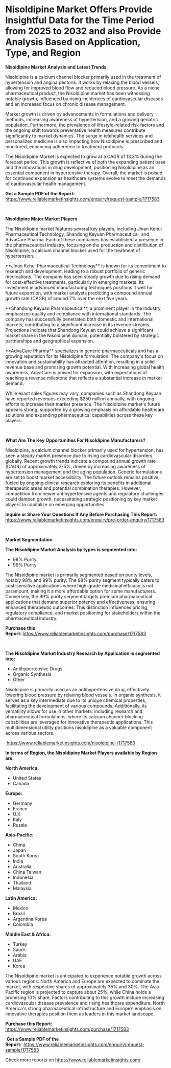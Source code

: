 <p><h1>Nisoldipine Market Offers Provide Insightful Data for the Time Period from 2025 to 2032 and also Provide Analysis Based on Application, Type, and Region</h1></p><p><strong>Nisoldipine Market Analysis and Latest Trends</strong></p>
<p><p>Nisoldipine is a calcium channel blocker primarily used in the treatment of hypertension and angina pectoris. It works by relaxing the blood vessels, allowing for improved blood flow and reduced blood pressure. As a niche pharmaceutical product, the Nisoldipine market has been witnessing notable growth, influenced by rising incidences of cardiovascular diseases and an increased focus on chronic disease management.</p><p>Market growth is driven by advancements in formulations and delivery methods, increasing awareness of hypertension, and a growing geriatric population. Furthermore, the prevalence of lifestyle-related risk factors and the ongoing shift towards preventative health measures contribute significantly to market dynamics. The surge in telehealth services and personalized medicine is also impacting how Nisoldipine is prescribed and monitored, enhancing adherence to treatment protocols.</p><p>The Nisoldipine Market is expected to grow at a CAGR of 13.3% during the forecast period. This growth is reflective of both the expanding patient base and the innovations in drug development, positioning Nisoldipine as an essential component in hypertensive therapy. Overall, the market is poised for continued expansion as healthcare systems evolve to meet the demands of cardiovascular health management.</p></p>
<p><strong>Get a Sample PDF of the Report:&nbsp;</strong> <a href="https://www.reliablemarketinsights.com/enquiry/request-sample/1717583?utm_campaign=2441&utm_medium=2&utm_source=Github&utm_content=ia&utm_term=02042025&utm_id=nisoldipine">https://www.reliablemarketinsights.com/enquiry/request-sample/1717583</a></p>
<p>&nbsp;</p>
<p><strong>Nisoldipine Major Market Players</strong></p>
<p><p>The Nisoldipine market features several key players, including Jinan Kehui Pharmaceutical Technology, Shandong Keyuan Pharmaceutical, and AdvaCare Pharma. Each of these companies has established a presence in the pharmaceutical industry, focusing on the production and distribution of Nisoldipine, a calcium channel blocker used for the treatment of hypertension.</p><p>**Jinan Kehui Pharmaceutical Technology** is known for its commitment to research and development, leading to a robust portfolio of generic medications. The company has seen steady growth due to rising demand for cost-effective treatments, particularly in emerging markets. Its investment in advanced manufacturing techniques positions it well for future expansion, with market analysts predicting a compound annual growth rate (CAGR) of around 7% over the next five years.</p><p>**Shandong Keyuan Pharmaceutical**, a prominent player in the industry, emphasizes quality and compliance with international standards. The company has successfully penetrated both domestic and international markets, contributing to a significant increase in its revenue streams. Projections indicate that Shandong Keyuan could achieve a significant market share in the Nisoldipine domain, potentially bolstered by strategic partnerships and geographical expansion.</p><p>**AdvaCare Pharma** specializes in generic pharmaceuticals and has a growing reputation for its Nisoldipine formulation. The company's focus on innovation and sustainability has attracted attention, resulting in a solid revenue base and promising growth potential. With increasing global health awareness, AdvaCare is poised for expansion, with expectations of reaching a revenue milestone that reflects a substantial increase in market demand.</p><p>While exact sales figures may vary, companies such as Shandong Keyuan have reported revenues exceeding $250 million annually, with ongoing efforts to increase their market presence. The Nisoldipine market's future appears strong, supported by a growing emphasis on affordable healthcare solutions and expanding pharmaceutical capabilities across these key players.</p></p>
<p>&nbsp;</p>
<p><strong>What Are The Key Opportunities For Nisoldipine Manufacturers?</strong></p>
<p><p>Nisoldipine, a calcium channel blocker primarily used for hypertension, has seen a steady market presence due to rising cardiovascular disorders globally. Recent growth trends indicate a compound annual growth rate (CAGR) of approximately 3-5%, driven by increasing awareness of hypertension management and the aging population. Generic formulations are set to boost market accessibility. The future outlook remains positive, fueled by ongoing clinical research exploring its benefits in additional therapeutic areas and potential combination therapies. However, competition from newer antihypertensive agents and regulatory challenges could dampen growth, necessitating strategic positioning by key market players to capitalize on emerging opportunities.</p></p>
<p><strong>Inquire or Share Your Questions If Any Before Purchasing This Report:</strong> <a href="https://www.reliablemarketinsights.com/enquiry/pre-order-enquiry/1717583?utm_campaign=2441&utm_medium=2&utm_source=Github&utm_content=ia&utm_term=02042025&utm_id=nisoldipine">https://www.reliablemarketinsights.com/enquiry/pre-order-enquiry/1717583</a></p>
<p>&nbsp;</p>
<p><strong>Market Segmentation</strong></p>
<p><strong>The Nisoldipine Market Analysis by types is segmented into:</strong></p>
<p><ul><li>98% Purity</li><li>99% Purity</li></ul></p>
<p><p>The Nisoldipine market is primarily segmented based on purity levels, notably 98% and 99% purity. The 98% purity segment typically caters to cost-sensitive applications where high-grade medicinal efficacy is not paramount, making it a more affordable option for some manufacturers. Conversely, the 99% purity segment targets premium pharmaceutical applications that demand superior potency and effectiveness, ensuring enhanced therapeutic outcomes. This distinction influences pricing, regulatory compliance, and market positioning for stakeholders within the pharmaceutical industry.</p></p>
<p><strong>Purchase this Report:&nbsp;</strong><a href="https://www.reliablemarketinsights.com/purchase/1717583?utm_campaign=2441&utm_medium=2&utm_source=Github&utm_content=ia&utm_term=02042025&utm_id=nisoldipine">https://www.reliablemarketinsights.com/purchase/1717583</a></p>
<p>&nbsp;</p>
<p><strong>The Nisoldipine Market Industry Research by Application is segmented into:</strong></p>
<p><ul><li>Antihypertensive Drugs</li><li>Organic Synthesis</li><li>Other</li></ul></p>
<p><p>Nisoldipine is primarily used as an antihypertensive drug, effectively lowering blood pressure by relaxing blood vessels. In organic synthesis, it serves as a key intermediate due to its unique chemical properties, facilitating the development of various compounds. Additionally, its versatility allows for use in other markets, including research and pharmaceutical formulations, where its calcium channel-blocking capabilities are leveraged for innovative therapeutic applications. This multidimensional utility positions nisoldipine as a valuable component across various sectors.</p></p>
<p><a href="https://www.reliablemarketinsights.com/nisoldipine-r1717583?utm_campaign=2441&utm_medium=2&utm_source=Github&utm_content=ia&utm_term=02042025&utm_id=nisoldipine">&nbsp;https://www.reliablemarketinsights.com/nisoldipine-r1717583</a></p>
<p><strong>In terms of Region, the Nisoldipine Market Players available by Region are:</strong></p>
<p>
    <p> <strong> North America: </strong>
        <ul>
            <li>United States</li>
            <li>Canada</li>
        </ul>
        </p> 
    <p> <strong> Europe: </strong>
        <ul>
            <li>Germany</li>
            <li>France</li>
            <li>U.K.</li>
            <li>Italy</li>
            <li>Russia</li>
        </ul>
        </p> 
    <p> <strong> Asia-Pacific: </strong>
        <ul>
            <li>China</li>
            <li>Japan</li>
            <li>South Korea</li>
            <li>India</li>
            <li>Australia</li>
            <li>China Taiwan</li>
            <li>Indonesia</li>
            <li>Thailand</li>
            <li>Malaysia</li>
        </ul>
        </p> 
    <p> <strong> Latin America: </strong>
        <ul>
            <li>Mexico</li>
            <li>Brazil</li>
            <li>Argentina Korea</li>
            <li>Colombia</li>
        </ul>
        </p> 
    <p> <strong> Middle East & Africa: </strong>
        <ul>
            <li>Turkey</li>
            <li>Saudi</li>
            <li>Arabia</li>
            <li>UAE</li>
            <li>Korea</li>
        </ul>
    </p>
    </p>
<p><p>The Nisoldipine market is anticipated to experience notable growth across various regions. North America and Europe are expected to dominate the market, with respective shares of approximately 35% and 30%. The Asia-Pacific region is projected to capture about 25%, while China holds a promising 10% share. Factors contributing to this growth include increasing cardiovascular disease prevalence and rising healthcare expenditure. North America's strong pharmaceutical infrastructure and Europe’s emphasis on innovative therapies position them as leaders in this market landscape.</p></p>
<p><strong>Purchase this Report: </strong><a href="https://www.reliablemarketinsights.com/purchase/1717583?utm_campaign=2441&utm_medium=2&utm_source=Github&utm_content=ia&utm_term=02042025&utm_id=nisoldipine">https://www.reliablemarketinsights.com/purchase/1717583</a></p>
<p>&nbsp;<strong>Get a Sample PDF of the Report:&nbsp;&nbsp;</strong><a href="https://www.reliablemarketinsights.com/enquiry/request-sample/1717583?utm_campaign=2441&utm_medium=2&utm_source=Github&utm_content=ia&utm_term=02042025&utm_id=nisoldipine">https://www.reliablemarketinsights.com/enquiry/request-sample/1717583</a></p>
<p><strong></strong></p>
<p>Check more reports on <a href="https://www.reliablemarketinsights.com/?utm_campaign=2441&utm_medium=2&utm_source=Github&utm_content=ia&utm_term=02042025&utm_id=nisoldipine">https://www.reliablemarketinsights.com/</a></p>